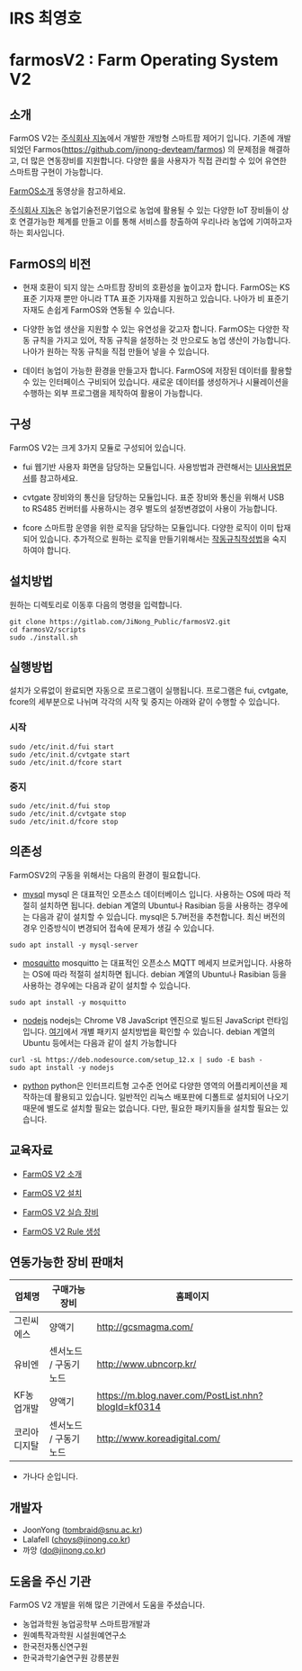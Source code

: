 # IRS 최영호

# farmosV2 : Farm Operating System V2

## 소개

FarmOS V2는 [주식회사 지농](http://www.jinong.co.kr)에서 개발한 개방형 스마트팜 제어기 입니다. 기존에 개발되었던 Farmos(https://github.com/jinong-devteam/farmos) 의 문제점을 해결하고, 더 많은 연동장비를 지원합니다. 다양한 룰을 사용자가 직접 관리할 수 있어 유연한 스마트팜 구현이 가능합니다.

[FarmOS소개](https://youtu.be/zRmVyKhXcp0) 동영상을 참고하세요.

[주식회사 지농](http://www.jinong.co.kr)은 농업기술전문기업으로 농업에 활용될 수 있는 다양한 IoT 장비들이 상호 연결가능한 체계를 만들고 이를 통해 서비스를 창출하여 우리나라 농업에 기여하고자 하는 회사입니다.

## FarmOS의 비전
 * 현재 호환이 되지 않는 스마트팜 장비의 호환성을 높이고자 합니다.
   FarmOS는 KS 표준 기자재 뿐만 아니라 TTA 표준 기자재를 지원하고 있습니다. 나아가 비 표준기자재도 손쉽게 FarmOS와 연동될 수 있습니다.

 * 다양한 농업 생산을 지원할 수 있는 유연성을 갖고자 합니다.
   FarmOS는 다양한 작동 규칙을 가지고 있어, 작동 규칙을 설정하는 것 만으로도 농업 생산이 가능합니다. 나아가 원하는 작동 규칙을 직접 만들어 넣을 수 있습니다.

 * 데이터 농업이 가능한 환경을 만들고자 합니다.
   FarmOS에 저장된 데이터를 활용할 수 있는 인터페이스 구비되어 있습니다. 새로운 데이터를 생성하거나 시뮬레이션을 수행하는 외부 프로그램을 제작하여 활용이 가능합니다.

## 구성

FarmOS V2는 크게 3가지 모듈로 구성되어 있습니다.

* fui
  웹기반 사용자 화면을 담당하는 모듈입니다. 사용방법과 관련해서는 [UI사용법문서](https://gitlab.com/JiNong_Public/farmosV2/-/blob/master/docs/FarmOS%20V2%20%EB%A7%A4%EB%89%B4%EC%96%BC%20v1.0.pdf)를 참고하세요.

* cvtgate
  장비와의 통신을 담당하는 모듈입니다. 표준 장비와 통신을 위해서 USB to RS485 컨버터를 사용하시는 경우 별도의 설정변경없이 사용이 가능합니다.  

* fcore
  스마트팜 운영을 위한 로직을 담당하는 모듈입니다. 다양한 로직이 이미 탑재되어 있습니다. 추가적으로 원하는 로직을 만들기위해서는 [작동규칙작성법](https://gitlab.com/JiNong_Public/farmosV2/blob/master/docs/Introduction%20to%20fcore%20rule.pdf)을 숙지하여야 합니다.

## 설치방법
 원하는 디렉토리로 이동후 다음의 명령을 입력합니다.
 ```
 git clone https://gitlab.com/JiNong_Public/farmosV2.git
 cd farmosV2/scripts
 sudo ./install.sh
 ```

## 실행방법
 설치가 오류없이 완료되면 자동으로 프로그램이 실행됩니다.
 프로그램은 fui, cvtgate, fcore의 세부분으로 나뉘며 각각의 시작 및 중지는 아래와 같이 수행할 수 있습니다.

### 시작
 ```
 sudo /etc/init.d/fui start
 sudo /etc/init.d/cvtgate start
 sudo /etc/init.d/fcore start
 ```
### 중지
 ```
 sudo /etc/init.d/fui stop
 sudo /etc/init.d/cvtgate stop
 sudo /etc/init.d/fcore stop
 ```

## 의존성
FarmOSV2의 구동을 위해서는 다음의 환경이 필요합니다.
* [mysql](https://www.mysql.com)
mysql 은 대표적인 오픈소스 데이터베이스 입니다. 사용하는 OS에 따라 적절히 설치하면 됩니다. debian 계열의 Ubuntu나 Rasibian 등을 사용하는 경우에는 다음과 같이 설치할 수 있습니다. mysql은 5.7버전을 추천합니다. 최신 버전의 경우 인증방식이 변경되어 접속에 문제가 생길 수 있습니다.
```
sudo apt install -y mysql-server
```
* [mosquitto](https://mosquitto.org)
mosquitto 는 대표적인 오픈소스 MQTT 메세지 브로커입니다. 사용하는 OS에 따라 적절히 설치하면 됩니다. debian 계열의 Ubuntu나 Rasibian 등을 사용하는 경우에는 다음과 같이 설치할 수 있습니다.
```
sudo apt install -y mosquitto
```
* [nodejs](https://nodejs.org)
nodejs는 Chrome V8 JavaScript 엔진으로 빌드된 JavaScript 런타임입니다. [여기](https://nodejs.org/ko/download/package-manager/)에서 개별 패키지 설치방법을 확인할 수 있습니다. debian 계열의 Ubuntu 등에서는 다음과 같이 설치 가능합니다
```
curl -sL https://deb.nodesource.com/setup_12.x | sudo -E bash -
sudo apt install -y nodejs
```

* [python](http://python.org)
python은 인터프리트형 고수준 언어로 다양한 영역의 어플리케이션을 제작하는데 활용되고 있습니다. 일반적인 리눅스 배포판에 디폴트로 설치되어 나오기 때문에 별도로 설치할 필요는 없습니다. 다만, 필요한 패키지들을 설치할 필요는 있습니다.

## 교육자료

* [FarmOS V2 소개](https://gitlab.com/JiNong_Public/farmosV2/-/blob/master/docs/Introduction%20to%20FarmOS%20V2.pdf)

* [FarmOS V2 설치](https://gitlab.com/JiNong_Public/farmosV2/-/blob/master/docs/Installation%20of%20FarmOSV2.pdf)

* [FarmOS V2 실습 장비](https://gitlab.com/JiNong_Public/farmosV2/-/blob/master/docs/FarmOS%20V2%20%EC%9E%A5%EB%B9%84%EC%A0%9C%EC%9E%91.pdf)

* [FarmOS V2 Rule 생성](https://gitlab.com/JiNong_Public/farmosV2/-/blob/master/docs/How%20to%20make%20a%20rule%20for%20FarmOS%20V2.pdf)

## 연동가능한 장비 판매처

| 업체명 | 구매가능장비 | 홈페이지 |
|---|---|---|
| 그린씨에스 | 양액기 | http://gcsmagma.com/ |
| 유비엔 | 센서노드 / 구동기 노드 | http://www.ubncorp.kr/ |
| KF농업개발 | 양액기 | https://m.blog.naver.com/PostList.nhn?blogId=kf0314 |
| 코리아디지탈 | 센서노드 / 구동기노드 | http://www.koreadigital.com/ |

* 가나다 순입니다.

## 개발자

* JoonYong (tombraid@snu.ac.kr)
* Lalafell (choys@jinong.co.kr)
* 까앙 (do@jinong.co.kr)

## 도움을 주신 기관
FarmOS V2 개발을 위해 많은 기관에서 도움을 주셨습니다.
 * 농업과학원 농업공학부 스마트팜개발과
 * 원예특작과학원 시설원예연구소
 * 한국전자통신연구원
 * 한국과학기술연구원 강릉분원
